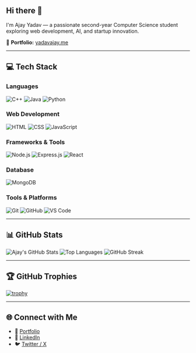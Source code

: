## Hi there 👋

I'm Ajay Yadav — a passionate second-year Computer Science student exploring web development, AI, and startup innovation.

🔗 **Portfolio:** [yadavajay.me](https://yadavajay.me)

---

## 💻 Tech Stack

### Languages  
![C++](https://img.shields.io/badge/-C++-00599C?style=flat&logo=cplusplus&logoColor=white)
![Java](https://img.shields.io/badge/-Java-007396?style=flat&logo=java&logoColor=white)
![Python](https://img.shields.io/badge/-Python-3776AB?style=flat&logo=python&logoColor=white)

### Web Development  
![HTML](https://img.shields.io/badge/-HTML-E34F26?style=flat&logo=html5&logoColor=white)
![CSS](https://img.shields.io/badge/-CSS-1572B6?style=flat&logo=css3&logoColor=white)
![JavaScript](https://img.shields.io/badge/-JavaScript-F7DF1E?style=flat&logo=javascript&logoColor=black)

### Frameworks & Tools  
![Node.js](https://img.shields.io/badge/-Node.js-339933?style=flat&logo=node.js&logoColor=white)
![Express.js](https://img.shields.io/badge/-Express.js-000000?style=flat&logo=express&logoColor=white)
![React](https://img.shields.io/badge/-React-61DAFB?style=flat&logo=react&logoColor=black)

### Database  
![MongoDB](https://img.shields.io/badge/-MongoDB-47A248?style=flat&logo=mongodb&logoColor=white)

### Tools & Platforms  
![Git](https://img.shields.io/badge/-Git-F05032?style=flat&logo=git&logoColor=white)
![GitHub](https://img.shields.io/badge/-GitHub-181717?style=flat&logo=github&logoColor=white)
![VS Code](https://img.shields.io/badge/-VS%20Code-007ACC?style=flat&logo=visual-studio-code&logoColor=white)

---

## 📊 GitHub Stats

![Ajay's GitHub Stats](https://github-readme-stats.vercel.app/api?username=ajayyadav&show_icons=true&theme=radical)
![Top Languages](https://github-readme-stats.vercel.app/api/top-langs/?username=ajayyadav&layout=compact&theme=radical)
![GitHub Streak](https://github-readme-streak-stats.herokuapp.com/?user=ajayyadav&theme=radical)

---

## 🏆 GitHub Trophies

[![trophy](https://github-profile-trophy.vercel.app/?username=ajayyadav&theme=monokai)](https://github.com/ryo-ma/github-profile-trophy)

---

## 🌐 Connect with Me

- 🔗 [Portfolio](https://yadavajay.me)
- 💼 [LinkedIn](https://www.linkedin.com/in/ajayyadav432)
- 🐦 [Twitter / X](https://twitter.com/AjayYad52439701)
